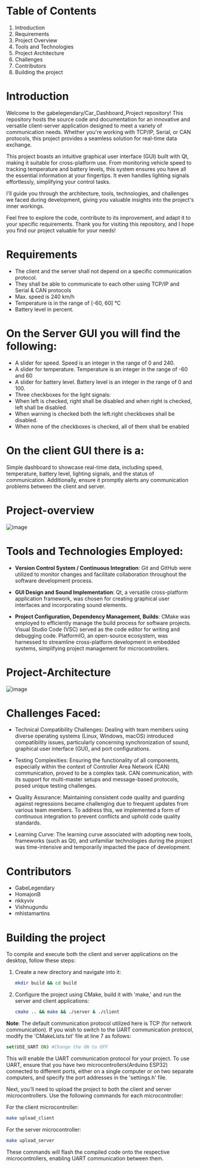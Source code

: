 # Table of Contents
1. Introduction
2. Requirements
3. Project Overview
4. Tools and Technologies
5. Project Architecture
6. Challenges
7. Contributors
8. Building the project

# Introduction
Welcome to the gabelegendary/Car_Dashboard_Project repository! This repository hosts the source code and documentation for an innovative and versatile client-server application designed to meet a variety of communication needs. Whether you're working with TCP/IP, Serial, or CAN protocols, this project provides a seamless solution for real-time data exchange.

This project boasts an intuitive graphical user interface (GUI) built with Qt, making it suitable for cross-platform use. From monitoring vehicle speed to tracking temperature and battery levels, this system ensures you have all the essential information at your fingertips. It even handles lighting signals effortlessly, simplifying your control tasks.

I'll guide you through the architecture, tools, technologies, and challenges we faced during development, giving you valuable insights into the project's inner workings.

Feel free to explore the code, contribute to its improvement, and adapt it to your specific requirements. Thank you for visiting this repository, and I hope you find our project valuable for your needs!

# Requirements
- The client and the server shall not depend on a specific communication protocol.
- They shall be able to communicate to each other using TCP/IP and Serial & CAN protocols
- Max. speed is 240 km/h
- Temperature is in the range of [-60, 60] °C
- Battery level in percent.

# On the Server GUI you will find the following:
- A slider for speed. Speed is an integer in the range of 0 and 240.
- A slider for temperature. Temperature is an integer in the range of -60 and 60
- A slider for battery level. Battery level is an integer in the range of 0 and 100.
- Three checkboxes for the light signals:
- When left is checked, right shall be disabled and when right is checked, left shall be disabled.
- When warning is checked both the left.right checkboxes shall be disabled.
- When none of the checkboxes is checked, all of them shall be enabled

# On the client GUI there is a:
Simple dashboard to showcase real-time data, including speed, temperature, battery level, lighting signals, and the status of communication. Additionally, ensure it promptly alerts any communication problems between the client and server.

# Project-overview
![image](https://github.com/gabelegendary/Car_Dashboard_Project/assets/109476146/728ad4d3-1e2a-4abb-9a65-3870fb0f7238)

# Tools and Technologies Employed:

- **Version Control System / Continuous Integration**: Git and GitHub were utilized to monitor changes and facilitate collaboration throughout the software development process.

- **GUI Design and Sound Implementation**: Qt, a versatile cross-platform application framework, was chosen for creating graphical user interfaces and incorporating sound elements.

- **Project Configuration, Dependency Management, Builds**: CMake was employed to efficiently manage the build process for software projects. Visual Studio Code (VSC) served as the code editor for writing and debugging code. PlatformIO, an open-source ecosystem, was harnessed to streamline cross-platform development in embedded systems, simplifying project management for microcontrollers.

# Project-Architecture
![image](https://github.com/gabelegendary/Car_Dashboard_Project/assets/109476146/7fefb876-0178-448d-bef2-1ad9e540794f)

# Challenges Faced:

- Technical Compatibility Challenges: Dealing with team members using diverse operating systems (Linux, Windows, macOS) introduced compatibility issues, particularly concerning synchronization of sound, graphical user interface (GUI), and port configurations.

- Testing Complexities: Ensuring the functionality of all components, especially within the context of Controller Area Network (CAN) communication, proved to be a complex task. CAN communication, with its support for multi-master setups and message-based protocols, posed unique testing challenges.

- Quality Assurance: Maintaining consistent code quality and guarding against regressions became challenging due to frequent updates from various team members. To address this, we implemented a form of continuous integration to prevent conflicts and uphold code quality standards.

- Learning Curve: The learning curve associated with adopting new tools, frameworks (such as Qt), and unfamiliar technologies during the project was time-intensive and temporarily impacted the pace of development.

# Contributors
- GabeLegendary
- HomajonB
- nkkyviv
- Vishnugundu
- mhistamartins

# Building the project
To compile and execute both the client and server applications on the desktop, follow these steps:

1. Create a new directory and navigate into it:

   ```bash
   mkdir build && cd build
   ```

2. Configure the project using CMake, build it with 'make,' and run the server and client applications:

   ```bash
   cmake .. && make && ./server & ./client
   ```

**Note**: The default communication protocol utilized here is TCP (for network communication). If you wish to switch to the UART communication protocol, modify the 'CMakeLists.txt' file at line 7 as follows:

```cmake
set(USE_UART ON) #Change the ON to OFF
```

This will enable the UART communication protocol for your project. To use UART, ensure that you have two microcontrollers(Arduino ESP32) connected to different ports, either on a single computer or on two separate computers, and specify the port addresses in the 'settings.h' file.

Next, you'll need to upload the project to both the client and server microcontrollers. Use the following commands for each microcontroller:

For the client microcontroller:

```bash
make upload_client
```

For the server microcontroller:

```bash
make upload_server
```

These commands will flash the compiled code onto the respective microcontrollers, enabling UART communication between them.
